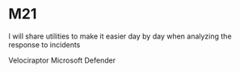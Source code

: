 # M21
I will share utilities to make it easier day by day when analyzing the response to incidents

Velociraptor
Microsoft Defender
